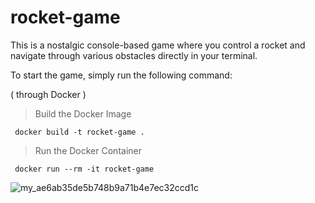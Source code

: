 # rocket-game

 This is a nostalgic console-based game where you control a rocket and navigate through various obstacles directly in your terminal.

 To start the game, simply run the following command:

( through Docker )
>Build the Docker Image
```
 docker build -t rocket-game .
```
>Run the Docker Container
```
 docker run --rm -it rocket-game
 ```
![my_ae6ab35de5b748b9a71b4e7ec32ccd1c](https://github.com/rino5777/rocket-game/assets/96320343/67a6afce-48cd-4781-ade4-68e12da78347)
